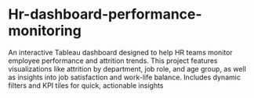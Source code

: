 # Hr-dashboard-performance-monitoring
An interactive Tableau dashboard designed to help HR teams monitor employee performance and attrition trends. This project features visualizations like attrition by department, job role, and age group, as well as insights into job satisfaction and work-life balance. Includes dynamic filters and KPI tiles for quick, actionable insights
